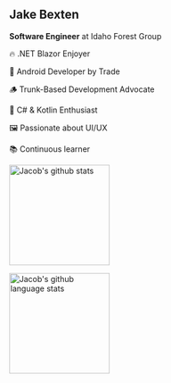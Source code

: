 ## Jake Bexten  
**Software Engineer** at Idaho Forest Group

<div align="left">
  <p>🔥  .NET Blazor Enjoyer</p>
  <p>🤖  Android Developer by Trade</p>
  <p>🪵  Trunk-Based Development Advocate</p>
  <p>🤩  C# & Kotlin Enthusiast</p>
  <p>🖼️  Passionate about UI/UX</p>
  <p>📚  Continuous learner</p>
</div>

<div>
  <img align="center" src="https://github-readme-stats-jacobbexten.vercel.app/api/?username=jacobbexten&border_radius=20&include_all_commits=true&hide_title=true&size_weight=0.5&rank_icon=github&count_weight=0.5&theme=calm&hide=php,html,css&layout=compact"
    alt="Jacob's github stats"
    style="height: 180px;" />
  
  <img align="center" src="https://github-readme-stats-jacobbexten.vercel.app/api/top-langs/?username=jacobbexten&border_radius=20&hide_title=true&size_weight=0.5&count_weight=0.5&theme=calm&hide=php,html,css&layout=compact"
    alt="Jacob's github language stats"
    style="height: 180px;" />
</div>
